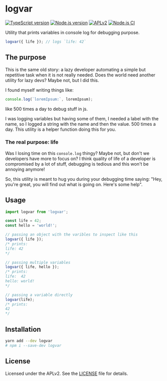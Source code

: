 # logvar

[![TypeScript version][ts-badge]][typescript-4-2]
[![Node.js version][nodejs-badge]][nodejs]
[![APLv2][license-badge]][license]
[![Node.js CI](https://github.com/nzambello/logvar/actions/workflows/nodejs.yml/badge.svg)](https://github.com/nzambello/logvar/actions/workflows/nodejs.yml)

Utility that prints variables in console log for debugging purpose.

```js
logvar({ life }); // logs `life: 42`
```

## The purpose

This is the same old story: a lazy developer automating a simple but repetitive task when it is not really needed.
Does the world need another utility for lazy devs? Maybe not, but I did this.

I found myself writing things like:

```js
console.log(`loremIpsum:`, loremIpsum);
```

like 500 times a day to debug stuff in js.

I was logging variables but having some of them, I needed a label with the name, so I logged a string with the name and then the value. 500 times a day.
This utility is a helper function doing this for you.

### The real purpose: life

Was I losing time on this `console.log` thingy? Maybe not, but don't we developers have more to focus on?
I think quality of life of a developer is compromised by a lot of stuff, debugging is tedious and this won't be annoying anymore!

So, this utility is meant to hug you during your debugging time saying: "Hey, you're great, you will find out what is going on. Here's some help".

## Usage

```ts
import logvar from 'logvar';

const life = 42;
const hello = 'world!';

// passing an object with the varibles to inspect like this
logvar({ life });
/* prints:
life: 42
*/

// passing multiple variables
logvar({ life, hello });
/* prints:
life:  42
hello: world!
*/

// passing a variable directly
logvar(life);
/* prints:
42
*/
```

## Installation

```sh
yarn add --dev logvar
# npm i --save-dev logvar
```

## License

Licensed under the APLv2. See the [LICENSE](https://github.com/jsynowiec/node-typescript-boilerplate/blob/main/LICENSE) file for details.

[ts-badge]: https://img.shields.io/badge/TypeScript-4.2-blue.svg
[nodejs-badge]: https://img.shields.io/badge/Node.js->=%2014.16-blue.svg
[nodejs]: https://nodejs.org/dist/latest-v14.x/docs/api/
[travis-badge]: https://travis-ci.org/jsynowiec/node-typescript-boilerplate.svg?branch=main
[travis-ci]: https://travis-ci.org/jsynowiec/node-typescript-boilerplate
[gha-badge]: https://github.com/jsynowiec/node-typescript-boilerplate/actions/workflows/nodejs.yml/badge.svg
[gha-ci]: https://github.com/jsynowiec/node-typescript-boilerplate/actions/workflows/nodejs.yml
[typescript]: https://www.typescriptlang.org/
[typescript-4-2]: https://www.typescriptlang.org/docs/handbook/release-notes/typescript-4-2.html
[license-badge]: https://img.shields.io/badge/license-APLv2-blue.svg
[license]: https://github.com/jsynowiec/node-typescript-boilerplate/blob/main/LICENSE
[sponsor-badge]: https://img.shields.io/badge/♥-Sponsor-fc0fb5.svg
[sponsor]: https://github.com/sponsors/jsynowiec
[jest]: https://facebook.github.io/jest/
[eslint]: https://github.com/eslint/eslint
[wiki-js-tests]: https://github.com/jsynowiec/node-typescript-boilerplate/wiki/Unit-tests-in-plain-JavaScript
[prettier]: https://prettier.io
[volta]: https://volta.sh
[volta-getting-started]: https://docs.volta.sh/guide/getting-started
[volta-tomdale]: https://twitter.com/tomdale/status/1162017336699838467?s=20
[gh-actions]: https://github.com/features/actions
[travis]: https://travis-ci.org
[repo-template-action]: https://github.com/jsynowiec/node-typescript-boilerplate/generate
